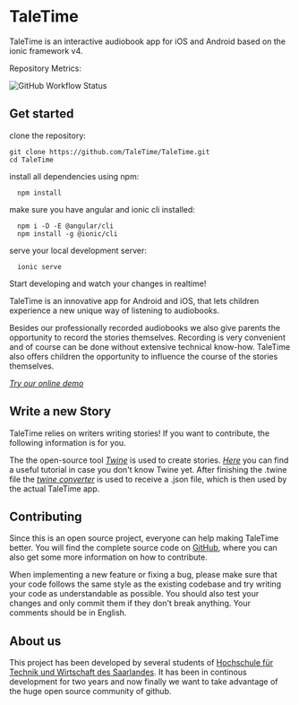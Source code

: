 # TaleTime
TaleTime is an interactive audiobook app for iOS and Android based on the ionic framework v4.

Repository Metrics:

![GitHub Workflow Status](https://img.shields.io/github/workflow/status/TaleTime/TaleTime/BuildAndDeploy?label=automatical%20build%20process)


## Get started

clone the repository:
```Shell
git clone https://github.com/TaleTime/TaleTime.git
cd TaleTime
```

install all dependencies using npm:
```Shell
  npm install
```

make sure you have angular and ionic cli installed:
```Shell
  npm i -D -E @angular/cli
  npm install -g @ionic/cli
```
serve your local development server:
```Shell
  ionic serve
```

Start developing and watch your changes in realtime!


TaleTime is an innovative app for Android and iOS, that lets children experience a new unique way of listening to audiobooks.

Besides our professionally recorded audiobooks we also give parents the opportunity to record the stories themselves. Recording is very convenient and of course can be done without extensive technical know-how. TaleTime also offers children the opportunity to influence the course of the stories themselves.

<!-- <div class="d-lg-none">
    <p class="lead">
        <a href="app">Try our online demo!</a>
    </p>
</div> -->
*[Try our online demo](https://tale-time.web.app/")*

## Write a new Story

TaleTime relies on writers writing stories! If you want to contribute, the following information is for you.

The the open-source tool *[Twine](http://twinery.org)* is used to create stories. *[Here](https://twinery.org/wiki/twine2:guide)* you can find a useful tutorial in case you don't know Twine yet.
After finishing the .twine file the *[twine converter](https://github.com/TaleTime/Converter)* is used to receive a .json file, which is then used by the actual TaleTime app. 


## Contributing

Since this is an open source project, everyone can help making TaleTime better. You will find the complete source code on [GitHub](https://github.com/TaleTime/TaleTime), where you can also get some more information on how to contribute.

When implementing a new feature or fixing a bug, please make sure that your code follows the same style as the existing codebase and try writing your code as understandable as possible. You should also test your changes and only commit them if they don't break anything. Your comments should be in English.


## About us

This project has been developed by several students of [Hochschule für Technik und Wirtschaft des Saarlandes](http://www.htwsaar.de). It has been in continous development for two years and now finally we want to take advantage of the huge open source community of github.
